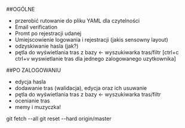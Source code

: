 ##OGÓLNE
- przerobić rutowanie do pliku YAML dla czytelności
- Email verification
- Promt po rejestracji udanej 
- Umiejscowienie logowania i rejestracji (jakis sensowny layout)
- odzyskiwanie hasla (jak?)
- pętla do wyświetlania tras z bazy <- wyszukiwarka tras/filtr [ctrl+c ctrl+v wyswietlanie tras dla jednego zalogowanego uzytkownika]

##PO ZALOGOWANIU
- edycja hasla
- dodawanie tras (walidacja), edycja oraz ich usuwanie
- pętla do wyświetlania tras z bazy <- wyszukiwarka tras/filtr
- ocenianie tras
- memy i muzyczka!

git fetch --all
git reset --hard origin/master